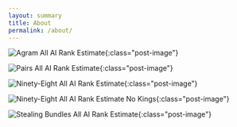 ```yaml
---
layout: summary
title: About
permalink: /about/
---
```


![Agram All AI Rank Estimate]({{site.url}}{{site.baseurl}}/images/agram/allairankestimatewinner.png){:class="post-image"}

![Pairs All AI Rank Estimate]({{site.url}}{{site.baseurl}}/images/pairs/allairankestimatewinner.png){:class="post-image"}

![Ninety-Eight All AI Rank Estimate]({{site.url}}{{site.baseurl}}/images/ninetyeight/allairankestimatewinner4p.png){:class="post-image"}

![Ninety-Eight All AI Rank Estimate No Kings]({{site.url}}{{site.baseurl}}/images/ninetyeight/allairankestimatenoking.png){:class="post-image"}

![Stealing Bundles All AI Rank Estimate]({{site.url}}{{site.baseurl}}/images/stealingbundles/allairankestimatewinner4p.png){:class="post-image"}
